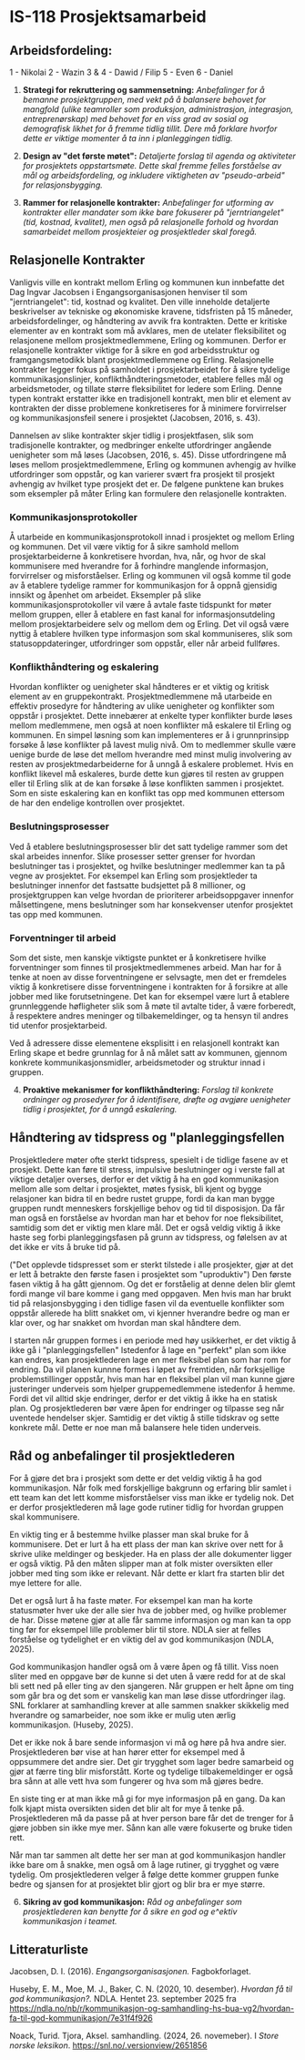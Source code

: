 # IS-118 Prosjektsamarbeid

## Arbeidsfordeling:

1 - Nikolai
2 - Wazin
3 & 4 - Dawid / Filip
5 - Even
6 - Daniel

1. **Strategi for rekruttering og sammensetning:** *Anbefalinger for å bemanne prosjektgruppen, med vekt på å balansere behovet for mangfold (ulike teamroller som produksjon, administrasjon, integrasjon, entreprenørskap) med behovet for en viss grad av sosial og demografisk likhet for å fremme tidlig tillit. Dere må forklare hvorfor dette er viktige momenter å ta inn i planleggingen tidlig.*



2. **Design av "det første møtet":** *Detaljerte forslag til agenda og aktiviteter for prosjektets oppstartsmøte. Dette skal fremme felles forståelse av mål og arbeidsfordeling, og inkludere viktigheten av "pseudo-arbeid" for relasjonsbygging.*



3. **Rammer for relasjonelle kontrakter:** *Anbefalinger for utforming av kontrakter eller mandater som ikke bare fokuserer på "jerntriangelet" (tid, kostnad, kvalitet), men også på relasjonelle forhold og hvordan samarbeidet mellom prosjekteier og prosjektleder skal foregå.*

## Relasjonelle Kontrakter
Vanligvis ville en kontrakt mellom Erling og kommunen kun innbefatte det Dag Ingvar Jacobsen i Engangsorganisasjonen henviser til som "jerntriangelet": tid, kostnad og kvalitet. Den ville inneholde detaljerte beskrivelser av tekniske og økonomiske kravene, tidsfristen på 15 måneder, arbeidsfordelinger, og håndtering av avvik fra kontrakten. Dette er kritiske elementer av en kontrakt som må avklares, men de utelater fleksibilitet og relasjonene mellom prosjektmedlemmene, Erling og kommunen. Derfor er relasjonelle kontrakter viktige for å sikre en god arbeidsstruktur og framgangsmetodikk blant prosjektmedlemmene og Erling. Relasjonelle kontrakter legger fokus på samholdet i prosjektarbeidet for å sikre tydelige kommunikasjonslinjer, konflikthåndteringsmetoder, etablere felles mål og arbeidsmetoder, og tillate større fleksibilitet for ledere som Erling. Denne typen kontrakt erstatter ikke en tradisjonell kontrakt, men blir et element av kontrakten der disse problemene konkretiseres for å minimere forvirrelser og kommunikasjonsfeil senere i prosjektet (Jacobsen, 2016, s. 43).

Dannelsen av slike kontrakter skjer tidlig i prosjektfasen, slik som tradisjonelle kontrakter, og medbringer enkelte utfordringer angående uenigheter som må løses (Jacobsen, 2016, s. 45). Disse utfordringene må løses mellom prosjektmedlemmene, Erling og kommunen avhengig av hvilke utfordringer som oppstår, og kan varierer svært fra prosjekt til prosjekt avhengig av hvilket type prosjekt det er. De følgene punktene kan brukes som eksempler på måter Erling kan formulere den relasjonelle kontrakten.

### Kommunikasjonsprotokoller
Å utarbeide en kommunikasjonsprotokoll innad i prosjektet og mellom Erling og kommunen. Det vil være viktig for å sikre samhold mellom prosjektarbeiderne å konkretisere hvordan, hva, når, og hvor de skal kommunisere med hverandre for å forhindre manglende informasjon, forvirrelser og misforståelser. Erling og kommunen vil også komme til gode av å etablere tydelige rammer for kommunikasjon for å oppnå gjensidig innsikt og åpenhet om arbeidet. Eksempler på slike kommunikasjonsprotokoller vil være å avtale faste tidspunkt for møter mellom gruppen, eller å etablere en fast kanal for informasjonsutdeling mellom prosjektarbeidere selv og mellom dem og Erling. Det vil også være nyttig å etablere hvilken type informasjon som skal kommuniseres, slik som statusoppdateringer, utfordringer som oppstår, eller når arbeid fullføres. 


### Konflikthåndtering og eskalering
Hvordan konflikter og uenigheter skal håndteres er et viktig og kritisk element av en gruppekontrakt. Prosjektmedlemmene må utarbeide en effektiv prosedyre for håndtering av ulike uenigheter og konflikter som oppstår i prosjektet. Dette innebærer at enkelte typer konflikter burde løses mellom medlemmene, men også at noen konflikter må eskalere til Erling og kommunen. En simpel løsning som kan implementeres er å i grunnprinsipp forsøke å løse konflikter på lavest mulig nivå. Om to medlemmer skulle være uenige burde de løse det mellom hverandre med minst mulig involvering av resten av prosjektmedarbeiderne for å unngå å eskalere problemet. Hvis en konflikt likevel må eskaleres, burde dette kun gjøres til resten av gruppen eller til Erling slik at de kan forsøke å løse konflikten sammen i prosjektet. Som en siste eskalering kan en konflikt tas opp med kommunen ettersom de har den endelige kontrollen over prosjektet.

### Beslutningsprosesser
Ved å etablere beslutningsprosesser blir det satt tydelige rammer som det skal arbeides innenfor. Slike prosesser setter grenser for hvordan beslutninger tas i prosjektet, og hvilke beslutninger medlemmer kan ta på vegne av prosjektet. For eksempel kan Erling som prosjektleder ta beslutninger innenfor det fastsatte budsjettet på 8 millioner, og prosjektgruppen kan velge hvordan de prioriterer arbeidsoppgaver innenfor målsettingene, mens beslutninger som har konsekvenser utenfor prosjektet tas opp med kommunen.

### Forventninger til arbeid
Som det siste, men kanskje viktigste punktet er å konkretisere hvilke forventninger som finnes til prosjektmedlemmenes arbeid. 
Man har for å tenke at noen av disse forventningene er selvsagte, men det er fremdeles viktig å konkretisere disse forventningene i kontrakten for å forsikre at alle jobber med like forutsetningene.  Det kan for eksempel være lurt å etablere grunnleggende høfligheter slik som å møte til avtalte tider, å være forberedt, å respektere andres meninger og tilbakemeldinger, og ta hensyn til andres tid utenfor prosjektarbeid.

Ved å adressere disse elementene eksplisitt i en relasjonell kontrakt kan Erling skape et bedre grunnlag for å nå målet satt av kommunen, gjennom konkrete kommunikasjonsmidler, arbeidsmetoder og struktur innad i gruppen.

4. **Proaktive mekanismer for konflikthåndtering:** *Forslag til konkrete ordninger og prosedyrer for å identifisere, drøfte og avgjøre uenigheter tidlig i prosjektet, for å unngå eskalering.*

## Håndtering av tidspress og "planleggingsfellen

Prosjektledere møter ofte sterkt tidspress, spesielt i de tidlige fasene av et prosjekt. Dette kan føre til stress, impulsive beslutninger og i verste fall at viktige detaljer overses, derfor er det viktig å ha en god kommunikasjon mellom alle som deltar i prosjektet, møtes fysisk, bli kjent og bygge relasjoner kan bidra til en bedre rustet gruppe, fordi da kan man bygge gruppen rundt menneskers forskjellige behov og tid til disposisjon. Da får man også en forståelse av hvordan man har et behov for noe fleksibilitet, samtidig som det er viktig men klare mål.
Det er også veldig viktig å ikke haste seg forbi planleggingsfasen på grunn av tidspress, og følelsen av at det ikke er vits å bruke tid på.   

("Det opplevde tidspresset som er sterkt tilstede i alle prosjekter, gjør at det er lett å betrakte den første fasen i prosjektet som "uproduktiv") Den første fasen viktig å ha gått gjennom. Og det er forståelig at denne delen blir glemt fordi mange vil bare komme i gang med oppgaven. Men hvis man har brukt tid på relasjonsbygging i den tidlige fasen vil da eventuelle konflikter som oppstår allerede ha blitt snakket om, vi kjenner hverandre bedre og man er klar over, og har snakket om hvordan man skal håndtere dem. 

I starten når gruppen formes i en periode med høy usikkerhet, er det viktig å ikke gå i "planleggingsfellen" Istedenfor å lage en "perfekt" plan som ikke kan endres, kan prosjektlederen lage en mer fleksibel plan som har rom for endring. Da vil planen kunnne formes i løpet av fremtiden, når forksjellige problemstillinger oppstår, hvis man har en fleksibel plan vil man kunne gjøre justeringer underveis som hjelper gruppemedlemmene istedenfor å hemme. Fordi det vil alltid skje endringer, derfor er det viktig å ikke ha en statisk plan. Og prosjektlederen bør være åpen for endringer og tilpasse seg når uventede hendelser skjer. Samtidig er det viktig å stille tidskrav og sette konkrete mål. Dette er noe man må balansere hele tiden underveis.

## Råd og anbefalinger til prosjektlederen 
For å gjøre det bra i prosjekt som dette er det veldig viktig å ha god kommunikasjon. Når folk med forskjellige bakgrunn og erfaring blir samlet i ett team kan det lett komme misforståelser viss man ikke er tydelig nok. Det er derfor prosjektlederen må lage gode rutiner tidlig for hvordan gruppen skal kommunisere.

En viktig ting er å bestemme hvilke plasser man skal bruke for å kommunisere. Det er lurt å ha ett plass der man kan skrive over nett for å skrive ulike meldinger og beskjeder. Ha en plass der alle dokumenter ligger er også viktig. På den måten slipper man at folk mister oversikten eller jobber med ting som ikke er relevant. Når dette er klart fra starten blir det mye lettere for alle.

Det er også lurt å ha faste møter. For eksempel kan man ha korte statusmøter hver uke der alle sier hva de jobber med, og hvilke problemer de har. Disse møtene gjør at alle får samme informasjon og man kan ta opp ting før for eksempel lille problemer blir til store. NDLA sier at felles forståelse og tydelighet er en viktig del av god kommunikasjon (NDLA, 2025).

God kommunikasjon handler også om å være åpen og få tillit. Viss noen sliter med en oppgave bør de kunne si det uten å være redd for at de skal bli sett ned på eller ting av den sjangeren. Når gruppen er helt åpne om ting som går bra og det som er vanskelig kan man løse disse utfordringer ilag. SNL forklarer at samhandling krever at alle sammen snakker skikkelig med hverandre og samarbeider, noe som ikke er mulig uten ærlig kommunikasjon. (Huseby, 2025).

Det er ikke nok å bare sende informasjon vi må og høre på hva andre sier. Prosjektlederen bør vise at han hører etter for eksempel med å oppsummere det andre sier. Det gir trygghet som lager bedre samarbeid og gjør at færre ting blir misforstått. Korte og tydelige tilbakemeldinger er også bra sånn at alle vett hva som fungerer og hva som må gjøres bedre.

En siste ting er at man ikke må gi for mye informasjon på en gang. Da kan folk kjapt mista oversikten siden det blir alt for mye å tenke på. Prosjektlederen må da passe på at hver person bare får det de trenger for å gjøre jobben sin ikke mye mer. Sånn kan alle være fokuserte og bruke tiden rett.

Når man tar sammen alt dette her ser man at god kommunikasjon handler ikke bare om å snakke, men også om å lage rutiner, gi trygghet og være tydelig. Om prosjektlederen velger å følge dette kommer gruppen funke bedre og sjansen for at prosjektet blir gjort og blir bra er mye større.

6. **Sikring av god kommunikasjon:** *Råd og anbefalinger som prosjektlederen kan benytte for å sikre en god og e^ektiv kommunikasjon i teamet.*

## Litteraturliste

Jacobsen, D. I. (2016). *Engangsorganisasjonen.* Fagbokforlaget. 

Huseby, E. M., Moe, M. J., Baker, C. N. (2020, 10. desember). *Hvordan få til god kommunikasjon?.* NDLA. Hentet 23. september 2025 fra https://ndla.no/nb/r/kommunikasjon-og-samhandling-hs-bua-vg2/hvordan-fa-til-god-kommunikasjon/7e31f4f926 

Noack, Turid. Tjora, Aksel. samhandling. (2024, 26. novemeber). I *Store norske leksikon*. https://snl.no/.versionview/2651856 
